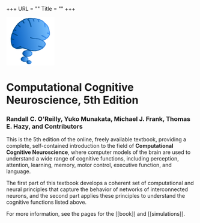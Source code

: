 +++
URL = ""
Title = ""
+++

<img src="media/icon.png" style="width:128px;height:128px">

# Computational Cognitive Neuroscience, 5th Edition

### Randall C. O'Reilly, Yuko Munakata, Michael J. Frank, Thomas E. Hazy, and Contributors

This is the 5th edition of the online, freely available textbook, providing a complete, self-contained introduction to the field of **Computational Cognitive Neuroscience**, where computer models of the brain are used to understand a wide range of cognitive functions, including perception, attention, learning, memory, motor control, executive function, and language.

The first part of this textbook develops a coherent set of computational and neural principles that capture the behavior of networks of interconnected neurons, and the second part applies these principles to understand the cognitive functions listed above.

For more information, see the pages for the [[book]] and [[simulations]].
